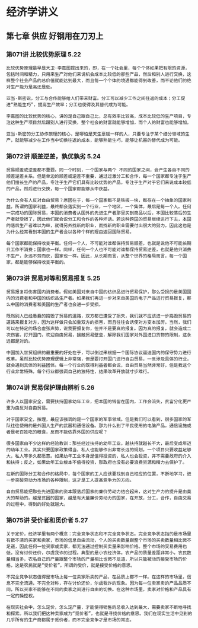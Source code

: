 # 经济学讲义

## 第七章 供应 好钢用在刀刃上

### 第071讲 比较优势原理 5.22

`比较优势原理最早是大卫·李嘉图提出来的，即，在一个社会里，每个个体如果把有限的资源，包括时间和精力，只用来生产对他们来说机会成本比较低的那些产品，然后和别人进行交换，这样整个社会产品的总价值就能达到最大，而且每一个个体的境遇都能得到改善，而不论他们的绝对生产能力是高还是低。`

`亚当·斯密说，分工与合作能够给人们带来财富。分工可以减少工作之间往返的成本；分工促进“熟能生巧”，提高生产效率；分工也使得及其替代成为可能。`

`李嘉图的比较优势的核心，讲的是自己跟自己比，总有效率比较高，成本比较低的生产项目，专注这种生产项目然后跟别人进行交换，整个社会的财富就能够增加，而个人的财富也能够增加。`

`亚当·斯密的分工协作原理的核心，是哪怕是天生禀赋一样的人，只要专注于某个细分领域的生产，就能够减少在工作当中切换往返的成本，能够熟能生巧，能够让机器的替代成为可能。`

### 第072讲 顺差逆差，孰优孰劣 5.24

`贸易顺差或逆差都不重要。同一个时刻，一个国家与两个 不同的国家之间，会产生各自不同的顺差逆差关系。但是单边的顺差或逆差不重要，通过过激分工和合作，每一个国家都专注于生产他们擅长生产的产品，专注于生产它们具有比较优势的产品，专注于生产对于它们来说成本较低的产品，然后进行交换，每一个国家都能够从中获益。`

`为什么会有人反对自由贸易？原因在于，每一个国家都不是铁板一块，都存在一个抽象的国家利益。所谓的国家利益，最终都会落实到一个行业，一个地区，一个集体，最后是每一个人。任何一宗成功的国际贸易，本国的消费者从国外的先进生产者那里买到商品以后，本国比较落后的生产者就受损了，因此他们就会说分工和合作的各种坏话。若这种跨国的贸易继续进行下去，本国的落后生产者难以为继，就得另外找新的职业，而找新的职业需要付出很大的努力，因此这也是为什么经常看到本国的生产者会以各种个样的理由返回国际贸易。`

`每个国家都能保持收支平衡。任何一个人，不可能对谁都保持贸易顺差，也就是说他不可能长期只工作不消费；国家也一样。同样，任何一个人也不可能对谁都保持贸易逆差，也就是他只消费不生产，永远不劳而获，国家也一样。因此，从长期而言，从整个世界的格局而言，每一个国家，都是能够保持收支平衡的。`

### 第073讲 贸易对等和贸易报复 5.25

`贸易报复将伤害国内消费者。假如美国对来自中国的纺织品进行贸易保护，那么受损的是美国国内的消费者和中国的纺织品生产者。如果我们再进一步对来自美国的电子产品进行贸易报复，那么中国的消费者和美国的生产者也会进一步受损。`

`既然别人已经愚蠢的捣毁了贸易的道路，双方都已遭受了损失，我们就不应该进一步捣毁贸易的道路来报复对方，因为这样做只会加重双方的损害，而且往往会诱使对方变本加厉。当然，我们可以在特定的场合虚张声势，说我要报复你，但并不是要真的报复。因为真的报复，就会造成二次伤害。打开国门，欢迎自由贸易，接触贸易壁垒，解除我们国家对外国进口货物的限制，这永远都是对的。`

`中国加入世贸组织的最重要的好处在于，可以倒过来根据一个国际协议逼迫国内的保守势力进行改革。虽然比较优势原理逻辑上非常强，但是要打开国门进行自由贸易，一旦涉及具体的行业，就会遇到具体的利益团体。每一个行业的既得利益者都会说，自由贸易当然非常好，但是我这个行业非常特殊。每个行业都强调自己的独特性，结果改革开放就寸步难行。`

### 第074讲 贸易保护理由辨析 5.26

`许多人以国家安全，需要扶持国家幼年工业，把本国的钱留在国内，工作会流失，贫富分化更严重为由反对自由贸易。`

`对于国家安全，按理，最应该强调的是一个国家的军事领域。但是我们可以看到，很多国家的军队往往使用的是外国人生产的武器和通信设备。那为什么到了平民使用的电脑产品，通信设施或者是老百姓吃的粮食，反而不能依靠外国的供应呢？`

`很多国家由不少这样的经验教训：那些经过扶持的幼年工业，越扶持就越长不大，最后变成年迈的幼年工业。其实只要国家政策得当，私人也能够作出非常长远的规划。一个项目只要收益足够大，私人等多久都愿意。如果幼年工业本身是值得投资的，私人也会投资，并不需要政府的介入和扶持；反之，如果幼年工业根本不值得投资，那政府也没有必要浪费资源和精力去保护了。`

`在新的国际分工和合作的格局中，每个国家的工人应该要找到自己相应的位置，不断地学习，进一步突破劳动力市场的各种限制，这才是工人提高竞争力的方向。`

`自由贸易能把那些先进国家的资本跟落后国家的廉价劳动力结合起来，这对生产力的提升是由莫大的帮助的。越是贫困的国家，越是有大量廉价劳动力的国家，在开放，分工，合作，自由交易的过程中，得到的好处就越大。`

### 第075讲 受价者和觅价者 5.27

`关于定价，经济学里有两个概念：完全竞争状态和不完全竞争状态。完全竞争状态指的是市场里有数不清的买家和卖家，市场的信息自由流动，个人的买卖数量跟整个市场的买卖数量相比微不足道，因此任何一位买家或卖家，都无法通过控制买卖量来影响价格。整个市场的交易费用也低，没有讨价还价，尔虞我诈的过程。典型的是小农经济体。农产品的质量差距非常小，农民数量相当多，农名自己的产量跟整个市场的产量相比也微不足道，所以只能被动的接受市场的价格，这是农民就是“受价者”。所谓的受价，就是接受价格的意思。`

`不完全竞争状态值得是市场上每一位卖家所卖的产品，在品质上都不一样。在这样的市场里，信息不完全流通，不完全对称，存在讨价还价，尔虞我诈的现象。因为每一位卖家卖的产品品质不同，所以买家不能够在不同的卖家之间进行自由的切换。在这种市场里，卖家对价格和产品具有一定的操控权。`

`在现实社会中，怎么定价，怎么定产量，才能使得销售的总收入达到最大，需要卖家不断地寻找和探索。所以我们把这种卖家成为“觅价者”，也就是寻找价格的意思。我们在现实生活中见到的几乎所有的生产商都属于觅价者，而不完全竞争才是市场的常态。`